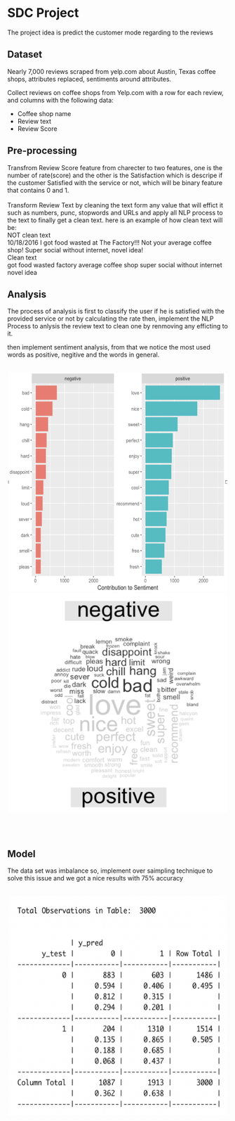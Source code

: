 # SDC Project
The project idea is predict the customer mode regarding to the reviews

## Dataset

Nearly 7,000 reviews scraped from yelp.com about Austin, Texas coffee shops, attributes replaced, sentiments around attributes.

Collect reviews on coffee shops from Yelp.com with a row for each review, and columns with the following data:

- Coffee shop name 
- Review text
- Review Score

## Pre-processing
Transfrom Review Score feature from charecter to two features, one is the number of rate(score) and the other is the Satisfaction which is descripe if the customer Satisfied with the service or not, which will be binary feature that contains 0 and 1.
<br><br>
Transform Review Text by cleaning the text form any value that will effict it such as numbers, punc, stopwords and URLs and apply all NLP process to the text to finally get a clean text. here is an example of how clean text will be:<br>
NOT clean text<br>
10/18/2016 I got food wasted at The Factory!!! Not your average coffee shop! Super social without internet, novel idea!<br>
Clean text<br>
got food wasted   factory   average coffee shop super social without internet novel idea


## Analysis
The process of analysis is first to classify the user if he is satisfied with the provided service or not by calculating the rate then, implement the NLP Process to anlysis the review text to clean one by renmoving any efficting to it.

then implement sentiment analysis, from that we notice the most used words as positive, negitive and the words in general.
<br><br><p align="center">
    <img src="images/pos_neg.png" alt="pos" style="height: 500px; width:500px;"/>
    <img src="images/words.png" alt="words" style="height: 500px; width:500px;"/>
</p><br><br>

## Model
The data set was imbalance so, implement over saimpling technique to solve this issue and we got a nice results with 75% accuracy 
<br><br><p align="center">
    <img src="images/model.png" alt="model" style="height: 500px; width:500px;"/>
</p><br><br>
